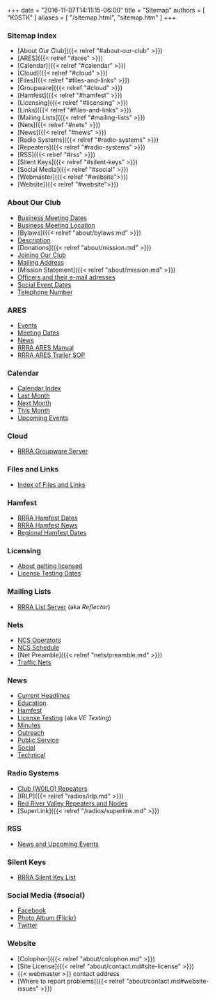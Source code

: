 +++
date = "2016-11-07T14:11:15-06:00"
title = "Sitemap"
authors = [ "K0STK" ]
aliases = [ "/sitemap.html", "sitemap.htm" ]
+++
### Sitemap Index

* [About Our Club]({{< relref "#about-our-club" >}})
* [ARES]({{< relref "#ares" >}})
* [Calendar]({{< relref "#calendar" >}})
* [Cloud]({{< relref "#cloud" >}})
* [Files]({{< relref "#files-and-links" >}})
* [Groupware]({{< relref "#cloud" >}})
* [Hamfest]({{< relref "#hamfest" >}})
* [Licensing]({{< relref "#licensing" >}})
* [Links]({{< relref "#files-and-links" >}})
* [Mailing Lists]({{< relref "#mailing-lists" >}})
* [Nets]({{< relref "#nets" >}})
* [News]({{< relref "#news" >}})
* [Radio Systems]({{< relref "#radio-systems" >}})
* [Repeaters]({{< relref "#radio-systems" >}})
* [RSS]({{< relref "#rss" >}})
* [Silent Keys]({{< relref "#silent-keys" >}})
* [Social Media]({{< relref "#social" >}})
* [Webmaster]({{< relref "#website">}})
* [Website]({{< relref "#website">}})


### About Our Club
* [Business Meeting Dates](/dates/business-meetings)
* [Business Meeting Location](/about/#red-river-radio-amateurs)
* [Bylaws]({{< relref "about/bylaws.md" >}})
* [Description](/about/#red-river-radio-amateurs)
* [Donations]({{< relref "about/mission.md" >}})
* [Joining Our Club](/about/#join-our-club)
* [Mailing Address](/about/contact#mailing-address)
* [Mission Statement]({{< relref "about/mission.md" >}})
* [Officers and their e-mail adresses](/about/contact#officers)
* [Social Event Dates](/dates/social/)
* [Telephone Number](/about/#mailing-address)

### ARES 
* [Events](/dates/public-service)
* [Meeting Dates](/dates/ares-meetings)
* [News](/categories/public-service/)
* [RRRA ARES Manual](/files/)
* [RRRA ARES Trailer SOP](/files/)

### Calendar
* [Calendar Index](/calendar/)
* [Last Month](/calendar/-1/)
* [Next Month](/calendar/1/)
* [This Month](/calendar/0/)
* [Upcoming Events](/)

### Cloud
* [RRRA Groupware Server](http://cloud.rrra.org/)

### Files and Links
* [Index of Files and Links](/files/)

### Hamfest
* [RRRA Hamfest Dates](/dates/hamfest/)
* [RRRA Hamfest News](/categories/hamfest/)
* [Regional Hamfest Dates](/dates/regional-hamfests/)

### Licensing
* [About getting licensed](/licensing/)
* [License Testing Dates](/dates/license-testing/)

### Mailing Lists
* [RRRA List Server](http://lists.rrra.org/) (aka *Reflector*)

### Nets
* [NCS Operators](/ncs/)
* [NCS Schedule](/dates/ncs-schedule)
* [Net Preamble]({{< relref "nets/preamble.md" >}})
* [Traffic Nets](/nets/)

### News
* [Current Headlines](/)
* [Education](/categories/education/)
* [Hamfest](/categories/hamfest/)
* [License Testing](/categories/license-testing/) (aka *VE Testing*)
* [Minutes](/categories/minutes/)
* [Outreach](/categories/outreach/)
* [Public Service](/categories/public-service/)
* [Social](/categories/social/)
* [Technical](/categories/technical/)

### Radio Systems
* [Club (W0ILO) Repeaters](/radios/#w0ilo-repeaters)
* [IRLP]({{< relref "radios/irlp.md" >}})
* [Red River Valley Repeaters and Nodes](/radios/list/)
* [SuperLink]({{< relref "/radios/superlink.md" >}})

### RSS
* [News and Upcoming Events](/index.xml)

### Silent Keys
* [RRRA Silent Key List](/sk/)

### Social Media {#social}
* [Facebook](https://www.facebook.com/W0ILO)
* [Photo Album \(Flickr\)](https://www.flickr.com/photos/rrra-fargo/)
* [Twitter](http://twitter.com/w0ilo)

### Website
<!--* [How to contribute](/) -->
* [Colophon]({{< relref "about/colophon.md" >}})
* [Site License]({{< relref "about/contact.md#site-license" >}})
* {{< webmaster >}} contact address
* [Where to report problems]({{< relref "about/contact.md#website-issues" >}})
